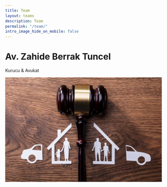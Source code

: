 ```yaml
---
title: Team
layout: teams
description: Team
permalink: "/team/"
intro_image_hide_on_mobile: false
---
```



# Av. Zahide Berrak Tuncel
Kurucu & Avukat

![Accounting Services](/images/aile-hukuku-1170x780.jpg)

